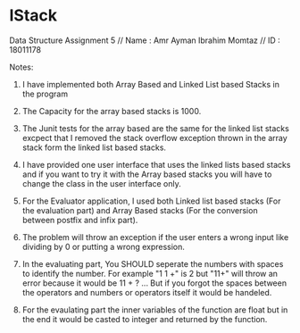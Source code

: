 # IStack
Data Structure Assignment 5 // Name : Amr Ayman Ibrahim Momtaz // ID : 18011178

Notes:

1) I have implemented both Array Based and Linked List based Stacks in the program

2) The Capacity for the array based stacks is 1000.

3) The Junit tests for the array based are the same for the linked list stacks excpect that I removed the stack overflow exception thrown in the array stack form the linked list based stacks.

4) I have provided one user interface that uses the linked lists based stacks and if you want to try it with the Array based stacks you will have to change the class in the user interface only.

5) For the Evaluator application, I used both Linked list based stacks (For the evaluation part) and Array Based stacks (For the conversion between postfix and infix part).

6) The problem will throw an exception if the user enters a wrong input like dividing by 0 or putting a wrong expression.

7) In the evaluating part, You SHOULD seperate the numbers with spaces to identify the number. For example "1 1 +" is 2 but "11+" will throw an error because it would be 11 + ? ... But if you forgot the spaces between the operators and numbers or operators itself it would be handeled.

8) For the evaulating part the inner variables of the function are float but in the end it would be casted to integer and returned by the function.
